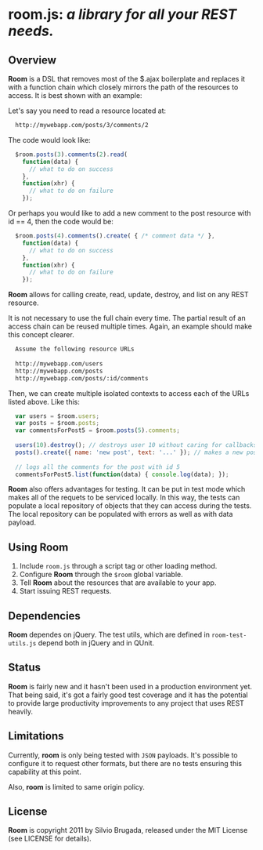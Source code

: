 **room.js**: _a library for all your REST needs._
================================================

Overview
--------

**Room** is a DSL that removes most of the $.ajax boilerplate and
replaces it with a function chain which closely mirrors the path of 
the resources to access. It is best shown with an example:

Let's say you need to read a resource located at:

```html
  http://mywebapp.com/posts/3/comments/2
```

The code would look like:

```javascript
  $room.posts(3).comments(2).read(
    function(data) {
      // what to do on success
    },
    function(xhr) {
      // what to do on failure
    });
```

Or perhaps you would like to add a new comment to the post resource with 
id == 4, then the code would be:

```javascript
  $room.posts(4).comments().create( { /* comment data */ },
    function(data) {
      // what to do on success
    },
    function(xhr) {
      // what to do on failure
    });
```

**Room** allows for calling create, read, update, destroy, and list on any
REST resource.

It is not necessary to use the full chain every time. The partial result
of an access chain can be reused multiple times. Again, an example should
make this concept clearer.

```html
  Assume the following resource URLs
  
  http://mywebapp.com/users
  http://mywebapp.com/posts
  http://mywebapp.com/posts/:id/comments
```

Then, we can create multiple isolated contexts to access each of the URLs
listed above. Like this:

```javascript
  var users = $room.users;
  var posts = $room.posts;
  var commentsForPost5 = $room.posts(5).comments;
  
  users(10).destroy(); // destroys user 10 without caring for callbacks
  posts().create({ name: 'new post', text: '...' }); // makes a new post
  
  // logs all the comments for the post with id 5
  commentsForPost5.list(function(data) { console.log(data); });
```

**Room** also offers advantages for testing. It can be put in test mode
which makes all of the requets to be serviced locally. In this way, the
tests can populate a local repository of objects that they can access
during the tests. The local repository can be populated with errors as
well as with data payload.

Using **Room**
--------------

   1.   Include `room.js` through a script tag or other loading method.
   2.   Configure **Room** through the `$room` global variable.
   3.   Tell **Room** about the resources that are available to your app.
   4.   Start issuing REST requests.

Dependencies
------------

**Room** dependes on jQuery. The test utils, which are defined in 
`room-test-utils.js` depend both in jQuery and in QUnit.

Status
------

**Room** is fairly new and it hasn't been used in a production environment
yet. That being said, it's got a fairly good test coverage and it has the
potential to provide large productivity improvements to any project that
uses REST heavily.

Limitations
-----------

Currently, **room** is only being tested with `JSON` payloads. It's possible
to configure it to request other formats, but there are no tests ensuring
this capability at this point.

Also, **room** is limited to same origin policy.

License
-------

**Room** is copyright 2011 by Silvio Brugada, released under the MIT License
(see LICENSE for details).